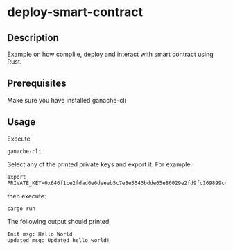 # deploy-smart-contract

## Description
Example on how complile, deploy and interact with smart contract using Rust.

## Prerequisites
Make sure you have installed ganache-cli

## Usage
Execute
``` 
ganache-cli
```
Select any of the printed private keys and export it.
For example:
```
export PRIVATE_KEY=0x646f1ce2fdad0e6deeeb5c7e8e5543bdde65e86029e2fd9fc169899c440a7913
```
then execute:
```
cargo run
```
The following output should printed
```
Init msg: Hello World
Updated msg: Updated hello world!
```





